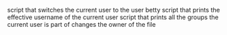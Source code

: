 script that switches the current user to the user betty
script that prints the effective username of the current user
script that prints all the groups the current user is part of
changes the owner of the file
